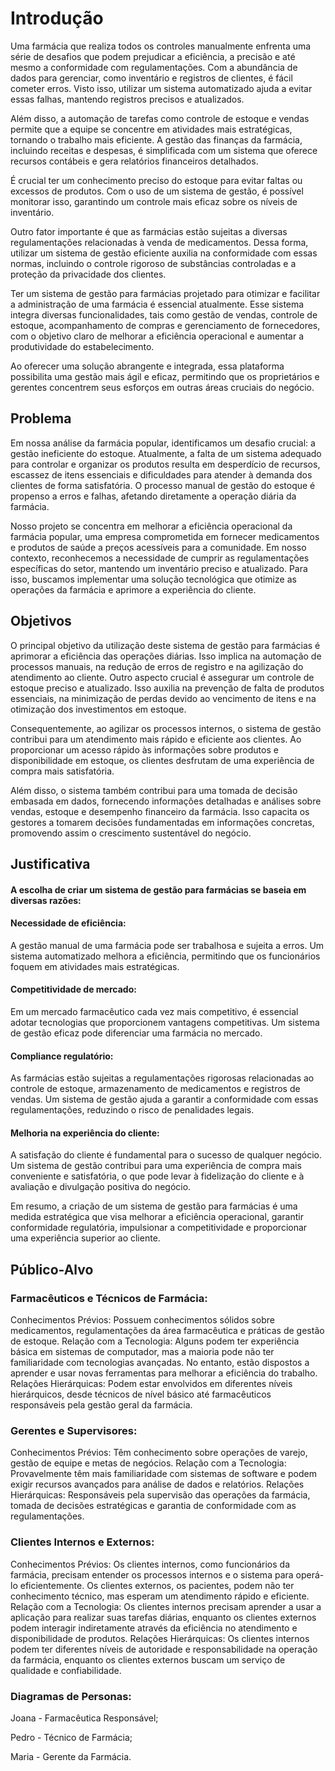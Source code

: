 # Introdução

Uma farmácia que realiza todos os controles manualmente enfrenta uma série de desafios que podem prejudicar a eficiência, a precisão e até mesmo a conformidade com regulamentações. Com a abundância de dados para gerenciar, como inventário e registros de clientes, é fácil cometer erros. Visto isso, utilizar um sistema automatizado ajuda a evitar essas falhas, mantendo registros precisos e atualizados.

Além disso, a automação de tarefas como controle de estoque e vendas permite que a equipe se concentre em atividades mais estratégicas, tornando o trabalho mais eficiente. A gestão das finanças da farmácia, incluindo receitas e despesas, é simplificada com um sistema que oferece recursos contábeis e gera relatórios financeiros detalhados.

É crucial ter um conhecimento preciso do estoque para evitar faltas ou excessos de produtos. Com o uso de um sistema de gestão, é possível monitorar isso, garantindo um controle mais eficaz sobre os níveis de inventário.

Outro fator importante é que as farmácias estão sujeitas a diversas regulamentações relacionadas à venda de medicamentos. Dessa forma, utilizar um sistema de gestão eficiente auxilia na conformidade com essas normas, incluindo o controle rigoroso de substâncias controladas e a proteção da privacidade dos clientes.

Ter um sistema de gestão para farmácias projetado para otimizar e facilitar a administração de uma farmácia é essencial atualmente. Esse sistema integra diversas funcionalidades, tais como gestão de vendas, controle de estoque, acompanhamento de compras e gerenciamento de fornecedores, com o objetivo claro de melhorar a eficiência operacional e aumentar a produtividade do estabelecimento.

Ao oferecer uma solução abrangente e integrada, essa plataforma possibilita uma gestão mais ágil e eficaz, permitindo que os proprietários e gerentes concentrem seus esforços em outras áreas cruciais do negócio.

## Problema

Em nossa análise da farmácia popular, identificamos um desafio crucial: a gestão ineficiente do estoque. Atualmente, a falta de um sistema adequado para controlar e organizar os produtos resulta em desperdício de recursos, escassez de itens essenciais e dificuldades para atender à demanda dos clientes de forma satisfatória. O processo manual de gestão do estoque é propenso a erros e falhas, afetando diretamente a operação diária da farmácia.

Nosso projeto se concentra em melhorar a eficiência operacional da farmácia popular, uma empresa comprometida em fornecer medicamentos e produtos de saúde a preços acessíveis para a comunidade. Em nosso contexto, reconhecemos a necessidade de cumprir as regulamentações específicas do setor, mantendo um inventário preciso e atualizado. Para isso, buscamos implementar uma solução tecnológica que otimize as operações da farmácia e aprimore a experiência do cliente.


## Objetivos

O principal objetivo da utilização deste sistema de gestão para farmácias é aprimorar a eficiência das operações diárias. Isso implica na automação de processos manuais, na redução de erros de registro e na agilização do atendimento ao cliente. Outro aspecto crucial é assegurar um controle de estoque preciso e atualizado. Isso auxilia na prevenção de falta de produtos essenciais, na minimização de perdas devido ao vencimento de itens e na otimização dos investimentos em estoque.

Consequentemente, ao agilizar os processos internos, o sistema de gestão contribui para um atendimento mais rápido e eficiente aos clientes. Ao proporcionar um acesso rápido às informações sobre produtos e disponibilidade em estoque, os clientes desfrutam de uma experiência de compra mais satisfatória.

Além disso, o sistema também contribui para uma tomada de decisão embasada em dados, fornecendo informações detalhadas e análises sobre vendas, estoque e desempenho financeiro da farmácia. Isso capacita os gestores a tomarem decisões fundamentadas em informações concretas, promovendo assim o crescimento sustentável do negócio.

## Justificativa

#### A escolha de criar um sistema de gestão para farmácias se baseia em diversas razões:

#### Necessidade de eficiência:
A gestão manual de uma farmácia pode ser trabalhosa e sujeita a erros. Um sistema automatizado melhora a eficiência, permitindo que os funcionários foquem em atividades mais estratégicas.

#### Competitividade de mercado:
Em um mercado farmacêutico cada vez mais competitivo, é essencial adotar tecnologias que proporcionem vantagens competitivas. Um sistema de gestão eficaz pode diferenciar uma farmácia no mercado.

#### Compliance regulatório:
As farmácias estão sujeitas a regulamentações rigorosas relacionadas ao controle de estoque, armazenamento de medicamentos e registros de vendas. Um sistema de gestão ajuda a garantir a conformidade com essas regulamentações, reduzindo o risco de penalidades legais.

#### Melhoria na experiência do cliente:
A satisfação do cliente é fundamental para o sucesso de qualquer negócio. Um sistema de gestão contribui para uma experiência de compra mais conveniente e satisfatória, o que pode levar à fidelização do cliente e à avaliação e divulgação positiva do negócio.

Em resumo, a criação de um sistema de gestão para farmácias é uma medida estratégica que visa melhorar a eficiência operacional, garantir conformidade regulatória, impulsionar a competitividade e proporcionar uma experiência superior ao cliente.

## Público-Alvo

### Farmacêuticos e Técnicos de Farmácia:

Conhecimentos Prévios: Possuem conhecimentos sólidos sobre medicamentos, regulamentações da área farmacêutica e práticas de gestão de estoque.
Relação com a Tecnologia: Alguns podem ter experiência básica em sistemas de computador, mas a maioria pode não ter familiaridade com tecnologias avançadas. No entanto, estão dispostos a aprender e usar novas ferramentas para melhorar a eficiência do trabalho.
Relações Hierárquicas: Podem estar envolvidos em diferentes níveis hierárquicos, desde técnicos de nível básico até farmacêuticos responsáveis pela gestão geral da farmácia.

### Gerentes e Supervisores:

Conhecimentos Prévios: Têm conhecimento sobre operações de varejo, gestão de equipe e metas de negócios.
Relação com a Tecnologia: Provavelmente têm mais familiaridade com sistemas de software e podem exigir recursos avançados para análise de dados e relatórios.
Relações Hierárquicas: Responsáveis pela supervisão das operações da farmácia, tomada de decisões estratégicas e garantia de conformidade com as regulamentações.

### Clientes Internos e Externos:

Conhecimentos Prévios: Os clientes internos, como funcionários da farmácia, precisam entender os processos internos e o sistema para operá-lo eficientemente. Os clientes externos, os pacientes, podem não ter conhecimento técnico, mas esperam um atendimento rápido e eficiente.
Relação com a Tecnologia: Os clientes internos precisam aprender a usar a aplicação para realizar suas tarefas diárias, enquanto os clientes externos podem interagir indiretamente através da eficiência no atendimento e disponibilidade de produtos.
Relações Hierárquicas: Os clientes internos podem ter diferentes níveis de autoridade e responsabilidade na operação da farmácia, enquanto os clientes externos buscam um serviço de qualidade e confiabilidade.

### Diagramas de Personas:

Joana - Farmacêutica Responsável;

Pedro - Técnico de Farmácia;

Maria - Gerente da Farmácia.

